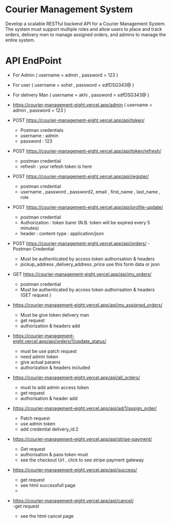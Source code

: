 # Courier Management System

Develop a scalable RESTful backend API for a Courier Management System.
 The system must support multiple roles and allow users to place and track orders, delivery men to manage assigned orders, and admins to manage the entire system.



# API EndPoint
- For Admin
 ( username = admin , password = 123 )
- For user
 ( username = sohel , password = sdfDSG343@ )
- For delivery Man
 ( username = akhi , password = sdfDSG343@ )

- https://courier-management-eight.vercel.app/admin   ( username = admin , password = 123 )
- POST https://courier-management-eight.vercel.app/api/token/
  - Postman credentials
  - username : admin
  - password : 123

  
- POST https://courier-management-eight.vercel.app/api/token/refresh/
  -  postman credential
  -  refresh : your refesh token is here

   
- POST https://courier-management-eight.vercel.app/api/register/
  - postman credential
  - username , password , password2, email , first_name , last_name  , role

  
- POST https://courier-management-eight.vercel.app/api/profile-update/
   - postman credential
   - Authorization : token barer (N.B. token will be expired every 5 minutes) 
   - header : content-type : application/json
   
 - POST https://courier-management-eight.vercel.app/api/orders/
   -Postman Credential
   - Must be authenticated by access token authorisation & headers
   - pickup_address ,delivery_address ,price  use this form data or json  
   

   
 - GET https://courier-management-eight.vercel.app/api/my_orders/
    - postman credential
    - Must be authenticated by access token authorisation & headers (GET request )
   
 - https://courier-management-eight.vercel.app/api/my_assigned_orders/
     - Must be give token delivery man
     - get request
     - authorization & headers add 
      
   
 - https://courier-management-eight.vercel.app/api/orders/1/update_status/
    - must be use patch request
    - need admin token
    - give actual params
    - authorization & headers included
    
 - https://courier-management-eight.vercel.app/api/all_orders/
     - must to add admin access token
     - get request
     - authorisation & header add 

   
 - https://courier-management-eight.vercel.app/api/ad/1/assign_order/
     - Patch request
     - use admin token
     - add credential  delivery_id:2
        

   
 - https://courier-management-eight.vercel.app/api/stripe-payment/
    - Get request
    - authorisation & pass token must
    - see the checkout Url , click to see stripe payment gateway
  
      
 - https://courier-management-eight.vercel.app/api/success/

     - get request
     - see html successfull page
     - 
 - https://courier-management-eight.vercel.app/api/cancel/      
     -get request
     - see the html cancel page
 
  

